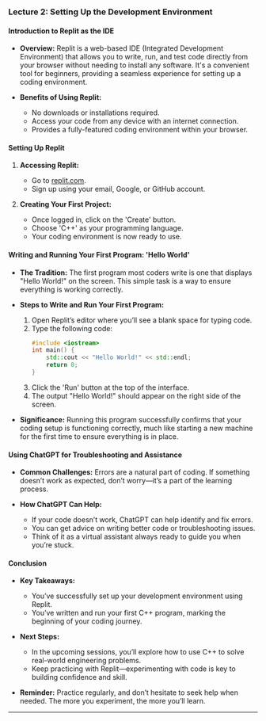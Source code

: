 ### **Lecture 2: Setting Up the Development Environment**

#### **Introduction to Replit as the IDE**

- **Overview:** Replit is a web-based IDE (Integrated Development Environment) that allows you to write, run, and test code directly from your browser without needing to install any software. It's a convenient tool for beginners, providing a seamless experience for setting up a coding environment.
  
- **Benefits of Using Replit:**
  - No downloads or installations required.
  - Access your code from any device with an internet connection.
  - Provides a fully-featured coding environment within your browser.

#### **Setting Up Replit**

1. **Accessing Replit:**
   - Go to [replit.com](https://replit.com).
   - Sign up using your email, Google, or GitHub account.

2. **Creating Your First Project:**
   - Once logged in, click on the 'Create' button.
   - Choose 'C++' as your programming language.
   - Your coding environment is now ready to use.

#### **Writing and Running Your First Program: 'Hello World'**

- **The Tradition:** The first program most coders write is one that displays "Hello World!" on the screen. This simple task is a way to ensure everything is working correctly.
  
- **Steps to Write and Run Your First Program:**
  1. Open Replit’s editor where you’ll see a blank space for typing code.
  2. Type the following code:
     ```cpp
     #include <iostream>
     int main() {
         std::cout << "Hello World!" << std::endl;
         return 0;
     }
     ```
  3. Click the 'Run' button at the top of the interface.
  4. The output "Hello World!" should appear on the right side of the screen.

- **Significance:** Running this program successfully confirms that your coding setup is functioning correctly, much like starting a new machine for the first time to ensure everything is in place.

#### **Using ChatGPT for Troubleshooting and Assistance**

- **Common Challenges:** Errors are a natural part of coding. If something doesn’t work as expected, don’t worry—it’s a part of the learning process.

- **How ChatGPT Can Help:**
  - If your code doesn’t work, ChatGPT can help identify and fix errors.
  - You can get advice on writing better code or troubleshooting issues.
  - Think of it as a virtual assistant always ready to guide you when you’re stuck.

#### **Conclusion**

- **Key Takeaways:**
  - You’ve successfully set up your development environment using Replit.
  - You’ve written and run your first C++ program, marking the beginning of your coding journey.

- **Next Steps:** 
  - In the upcoming sessions, you’ll explore how to use C++ to solve real-world engineering problems.
  - Keep practicing with Replit—experimenting with code is key to building confidence and skill.

- **Reminder:** Practice regularly, and don’t hesitate to seek help when needed. The more you experiment, the more you’ll learn.

---